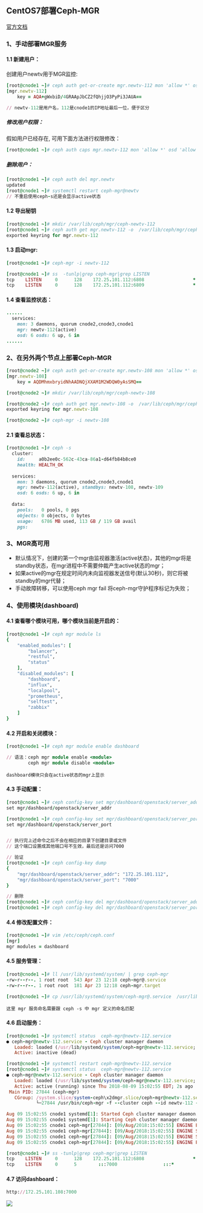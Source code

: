 ## CentOS7部署Ceph-MGR

[官方文档](http://docs.ceph.com/docs/master/mgr/)

### 1、手动部署MGR服务

#### 1.1 新建用户：
创建用户newtv用于MGR监控:

```ruby
[root@cnode1 ~]# ceph auth get-or-create mgr.newtv-112 mon 'allow *' osd 'allow *' mds 'allow *'
[mgr.newtv-112]
	key = AQA+gWxbiD/4GRAApJbCZ2fQhjjO3PyPi3JAUA==

// newtv-112是用户名，112是cnode1的IP地址最后一位，便于区分
```

##### 修改用户权限：
假如用户已经存在, 可用下面方法进行权限修改：
```ruby
[root@cnode1 ~]# ceph auth caps mgr.newtv-112 mon 'allow *' osd 'allow *' mds 'allow *'

```

##### 删除用户：
```ruby
[root@cnode1 ~]# ceph auth del mgr.newtv
updated
[root@cnode1 ~]# systemctl restart ceph-mgr@newtv
// 不重启使用ceph-s还是会显示active状态
```

#### 1.2 导出秘钥
```ruby
[root@cnode1 ~]# mkdir /var/lib/ceph/mgr/ceph-newtv-112
[root@cnode1 ~]# ceph auth get mgr.newtv-112 -o  /var/lib/ceph/mgr/ceph-newtv-112/keyring
exported keyring for mgr.newtv-112
```

#### 1.3 启动mgr:
```ruby
[root@cnode1 ~]# ceph-mgr -i newtv-112

```
```ruby
[root@cnode1 ~]# ss  -tunlp|grep ceph-mgr|grep LISTEN
tcp    LISTEN     0      128    172.25.101.112:6808                  *:*                   users:(("ceph-mgr",pid=25910,fd=25))
tcp    LISTEN     0      128    172.25.101.112:6809                  *:*                   users:(("ceph-mgr",pid=26106,fd=25))

```
#### 1.4 查看监控状态：

```ruby
......
  services:
    mon: 3 daemons, quorum cnode2,cnode3,cnode1
    mgr: newtv-112(active)
    osd: 6 osds: 6 up, 6 in
......
```
### 2、在另外两个节点上部署Ceph-MGR
```ruby
[root@cnode2 ~]# ceph auth get-or-create mgr.newtv-108 mon 'allow *' osd 'allow *' mds 'allow *'
[mgr.newtv-108]
	key = AQDMhmxbryidNhAADNQjXXAM1M2WDQW0yAsSMQ==

[root@cnode2 ~]# mkdir /var/lib/ceph/mgr/ceph-newtv-108

[root@cnode2 ~]# ceph auth get mgr.newtv-108 -o  /var/lib/ceph/mgr/ceph-newtv-108/keyring
exported keyring for mgr.newtv-108

[root@cnode2 ~]# ceph-mgr -i newtv-108

```
#### 2.1 查看总状态：
```ruby
[root@cnode1 ~]# ceph -s
  cluster:
    id:     a0b2ee0c-562c-43ca-86a1-d64fb84b8ce0
    health: HEALTH_OK
 
  services:
    mon: 3 daemons, quorum cnode2,cnode3,cnode1
    mgr: newtv-112(active), standbys: newtv-108, newtv-109
    osd: 6 osds: 6 up, 6 in
 
  data:
    pools:   0 pools, 0 pgs
    objects: 0 objects, 0 bytes
    usage:   6786 MB used, 113 GB / 119 GB avail
    pgs:     

```

### 3、MGR高可用

- 默认情况下，创建的第一个mgr由监视器激活(active状态)，其他的mgr将是standby状态，在mgr进程中不需要仲裁产生active状态的mgr；
- 如果active的mgr在规定时间内未向监视器发送信号(默认30秒)，则它将被standby的mgr代替；
- 手动故障转移，可以使用ceph mgr fail <mgr name>将ceph-mgr守护程序标记为失败；

### 4、使用模块(dashboard)

#### 4.1 查看哪个模块可用，哪个模块当前是开启的：
```ruby
[root@cnode1 ~]# ceph mgr module ls 
{
    "enabled_modules": [
        "balancer",
        "restful",
        "status"
    ],
    "disabled_modules": [
        "dashboard",
        "influx",
        "localpool",
        "prometheus",
        "selftest",
        "zabbix"
    ]
}

```
#### 4.2 开启和关闭模块：
```ruby
[root@cnode1 ~]# ceph mgr module enable dashboard

// 语法：ceph mgr module enable <module> 
        ceph mgr module disable <module>
```
`dashboard模块只会在active状态的mgr上显示`
#### 4.3 手动配置：

```ruby
[root@cnode1 ~]# ceph config-key set mgr/dashboard/openstack/server_addr 172.25.101.112
set mgr/dashboard/openstack/server_addr

[root@cnode1 ~]# ceph config-key set mgr/dashboard/openstack/server_port 7000
set mgr/dashboard/openstack/server_port


// 执行完上述命令之后不会在相应的目录下创建目录或文件
// 这个端口设置成其他端口号不生效，最后还是访问7000
```
```ruby
// 验证
[root@cnode1 ~]# ceph config-key dump
{
    "mgr/dashboard/openstack/server_addr": "172.25.101.112",
    "mgr/dashboard/openstack/server_port": "7000"
}

```
```ruby
// 删除
[root@cnode1 ~]# ceph config-key del mgr/dashboard/openstack/server_addr
[root@cnode1 ~]# ceph config-key del mgr/dashboard/openstack/server_port
```
#### 4.4 修改配置文件：
```ruby
[root@cnode1 ~]# vim /etc/ceph/ceph.conf
[mgr]
mgr modules = dashboard
```

#### 4.5 服务管理：
```ruby
[root@cnode1 ~]# ll /usr/lib/systemd/system/ | grep ceph-mgr
-rw-r--r--. 1 root root  543 Apr 23 12:18 ceph-mgr@.service
-rw-r--r--. 1 root root  181 Apr 23 12:18 ceph-mgr.target

```
```ruby
[root@cnode1 ~]# cp /usr/lib/systemd/system/ceph-mgr@.service  /usr/lib/systemd/system/ceph-mgr@newtv-112.service
```
`这里 mgr 服务命名需要跟 ceph -s 中 mgr 定义的命名匹配`
#### 4.6 启动服务：
```ruby
[root@cnode1 ~]# systemctl status  ceph-mgr@newtv-112.service
● ceph-mgr@newtv-112.service - Ceph cluster manager daemon
   Loaded: loaded (/usr/lib/systemd/system/ceph-mgr@newtv-112.service; disabled; vendor preset: disabled)
   Active: inactive (dead)

[root@cnode1 ~]# systemctl restart ceph-mgr@newtv-112.service
[root@cnode1 ~]# systemctl status  ceph-mgr@newtv-112.service
● ceph-mgr@newtv-112.service - Ceph cluster manager daemon
   Loaded: loaded (/usr/lib/systemd/system/ceph-mgr@newtv-112.service; disabled; vendor preset: disabled)
   Active: active (running) since Thu 2018-08-09 15:02:55 EDT; 2s ago
 Main PID: 27844 (ceph-mgr)
   CGroup: /system.slice/system-ceph\x2dmgr.slice/ceph-mgr@newtv-112.service
           └─27844 /usr/bin/ceph-mgr -f --cluster ceph --id newtv-112 --setuser ceph --setgroup ceph

Aug 09 15:02:55 cnode1 systemd[1]: Started Ceph cluster manager daemon.
Aug 09 15:02:55 cnode1 systemd[1]: Starting Ceph cluster manager daemon...
Aug 09 15:02:55 cnode1 ceph-mgr[27844]: [09/Aug/2018:15:02:55] ENGINE Bus STARTING
Aug 09 15:02:55 cnode1 ceph-mgr[27844]: [09/Aug/2018:15:02:55] ENGINE Started monitor thread '_TimeoutMonitor'.
Aug 09 15:02:55 cnode1 ceph-mgr[27844]: [09/Aug/2018:15:02:55] ENGINE Serving on :::7000
Aug 09 15:02:55 cnode1 ceph-mgr[27844]: [09/Aug/2018:15:02:55] ENGINE Bus STARTED

```
```ruby
[root@cnode1 ~]# ss -tunlp|grep ceph-mgr|grep LISTEN
tcp    LISTEN     0      128    172.25.101.112:6808                  *:*                   users:(("ceph-mgr",pid=25910,fd=25))
tcp    LISTEN     0      5        :::7000                 :::*                   users:(("ceph-mgr",pid=33297,fd=24))

```
#### 4.7 访问dashboard：
```ruby
http://172.25.101.108:7000
```

![](https://github.com/ZongYuWang/image/blob/master/Ceph/Ceph-mgr1.png)
